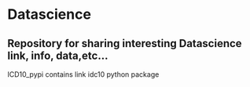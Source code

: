 # Datascience
## Repository for sharing interesting Datascience link, info, data,etc...

ICD10_pypi contains link idc10 python package

